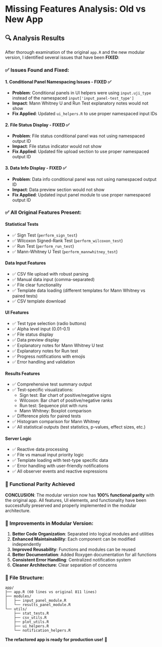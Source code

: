 # Missing Features Analysis: Old vs New App

## 🔍 Analysis Results

After thorough examination of the original `app.R` and the new modular version, I identified several issues that have been **FIXED**:

### ✅ Issues Found and Fixed:

#### 1. **Conditional Panel Namespacing Issues** - FIXED ✅
- **Problem**: Conditional panels in UI helpers were using `input.uji_type` instead of the namespaced `input['input_panel-test_type']`
- **Impact**: Mann Whitney U and Run Test explanatory notes would not show
- **Fix Applied**: Updated `ui_helpers.R` to use proper namespaced input IDs

#### 2. **File Status Display** - FIXED ✅
- **Problem**: File status conditional panel was not using namespaced output ID
- **Impact**: File status indicator would not show
- **Fix Applied**: Updated file upload section to use proper namespaced output ID

#### 3. **Data Info Display** - FIXED ✅
- **Problem**: Data info conditional panel was not using namespaced output ID
- **Impact**: Data preview section would not show
- **Fix Applied**: Updated input panel module to use proper namespaced output ID

### ✅ All Original Features Present:

#### **Statistical Tests**
- ✅ Sign Test (`perform_sign_test`)
- ✅ Wilcoxon Signed-Rank Test (`perform_wilcoxon_test`)
- ✅ Run Test (`perform_run_test`)
- ✅ Mann-Whitney U Test (`perform_mannwhitney_test`)

#### **Data Input Features**
- ✅ CSV file upload with robust parsing
- ✅ Manual data input (comma-separated)
- ✅ File clear functionality
- ✅ Template data loading (different templates for Mann Whitney vs paired tests)
- ✅ CSV template download

#### **UI Features**
- ✅ Test type selection (radio buttons)
- ✅ Alpha level input (0.01-0.1)
- ✅ File status display
- ✅ Data preview display
- ✅ Explanatory notes for Mann Whitney U test
- ✅ Explanatory notes for Run test
- ✅ Progress notifications with emojis
- ✅ Error handling and validation

#### **Results Features**
- ✅ Comprehensive test summary output
- ✅ Test-specific visualizations:
  - Sign test: Bar chart of positive/negative signs
  - Wilcoxon: Bar chart of positive/negative ranks
  - Run test: Sequence plot with runs
  - Mann Whitney: Boxplot comparison
- ✅ Difference plots for paired tests
- ✅ Histogram comparison for Mann Whitney
- ✅ All statistical outputs (test statistics, p-values, effect sizes, etc.)

#### **Server Logic**
- ✅ Reactive data processing
- ✅ File vs manual input priority logic
- ✅ Template loading with test-type specific data
- ✅ Error handling with user-friendly notifications
- ✅ All observer events and reactive expressions

### 🎯 Functional Parity Achieved

**CONCLUSION**: The modular version now has **100% functional parity** with the original app. All features, UI elements, and functionality have been successfully preserved and properly implemented in the modular architecture.

### 🚀 Improvements in Modular Version:

1. **Better Code Organization**: Separated into logical modules and utilities
2. **Enhanced Maintainability**: Each component can be modified independently
3. **Improved Reusability**: Functions and modules can be reused
4. **Better Documentation**: Added Roxygen documentation for all functions
5. **Consistent Error Handling**: Centralized notification system
6. **Cleaner Architecture**: Clear separation of concerns

### 📁 File Structure:
```
app/
├── app.R (60 lines vs original 811 lines)
├── modules/
│   ├── input_panel_module.R
│   └── results_panel_module.R
└── utils/
    ├── stat_tests.R
    ├── csv_utils.R
    ├── plot_utils.R
    ├── ui_helpers.R
    └── notification_helpers.R
```

**The refactored app is ready for production use!** 🎉
